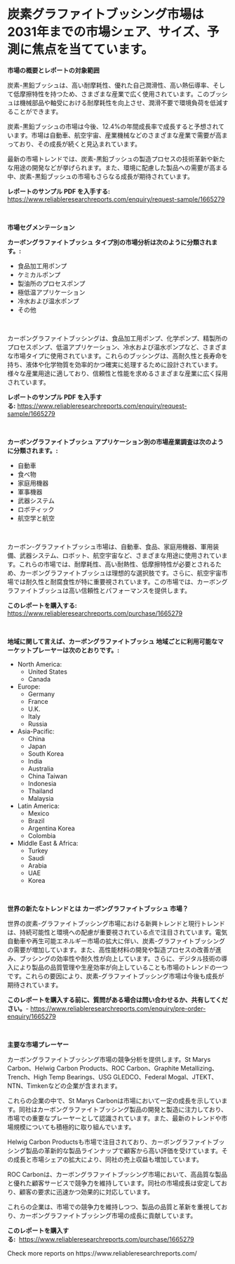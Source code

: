 <p><h1>炭素グラファイトブッシング市場は2031年までの市場シェア、サイズ、予測に焦点を当てています。</h1></p><p><strong>市場の概要とレポートの対象範囲</strong></p>
<p><p>炭素-黒鉛ブッシュは、高い耐摩耗性、優れた自己潤滑性、高い熱伝導率、そして低摩擦特性を持つため、さまざまな産業で広く使用されています。このブッシュは機械部品や軸受における耐摩耗性を向上させ、潤滑不要で環境負荷を低減することができます。</p><p>炭素-黒鉛ブッシュの市場は今後、12.4%の年間成長率で成長すると予想されています。市場は自動車、航空宇宙、産業機械などのさまざまな産業で需要が高まっており、その成長が続くと見込まれています。</p><p>最新の市場トレンドでは、炭素-黒鉛ブッシュの製造プロセスの技術革新や新たな用途の開発などが挙げられます。また、環境に配慮した製品への需要が高まる中、炭素-黒鉛ブッシュの市場もさらなる成長が期待されています。</p></p>
<p><strong>レポートのサンプル PDF を入手する:</strong> <a href="https://www.reliableresearchreports.com/enquiry/request-sample/1665279">https://www.reliableresearchreports.com/enquiry/request-sample/1665279</a></p>
<p>&nbsp;</p>
<p><strong>市場セグメンテーション</strong></p>
<p><strong>カーボングラファイトブッシュ タイプ別の市場分析は次のように分類されます。:</strong></p>
<p><ul><li>食品加工用ポンプ</li><li>ケミカルポンプ</li><li>製油所のプロセスポンプ</li><li>極低温アプリケーション</li><li>冷水および温水ポンプ</li><li>その他</li></ul></p>
<p>&nbsp;</p>
<p><p>カーボングラファイトブッシングは、食品加工用ポンプ、化学ポンプ、精製所のプロセスポンプ、低温アプリケーション、冷水および温水ポンプなど、さまざまな市場タイプに使用されています。これらのブッシングは、高耐久性と長寿命を持ち、液体や化学物質を効率的かつ確実に処理するために設計されています。様々な産業用途に適しており、信頼性と性能を求めるさまざまな産業に広く採用されています。</p></p>
<p><strong>レポートのサンプル PDF を入手する:</strong>&nbsp;<a href="https://www.reliableresearchreports.com/enquiry/request-sample/1665279">https://www.reliableresearchreports.com/enquiry/request-sample/1665279</a></p>
<p>&nbsp;</p>
<p><strong> カーボングラファイトブッシュ アプリケーション別の市場産業調査は次のように分類されます。:</strong></p>
<p><ul><li>自動車</li><li>食べ物</li><li>家庭用機器</li><li>軍事機器</li><li>武器システム</li><li>ロボティック</li><li>航空学と航空</li></ul></p>
<p>&nbsp;</p>
<p><p>カーボン-グラファイトブッシュ市場は、自動車、食品、家庭用機器、軍用装備、武器システム、ロボット、航空宇宙など、さまざまな用途に使用されています。これらの市場では、耐摩耗性、高い耐熱性、低摩擦特性が必要とされるため、カーボングラファイトブッシュは理想的な選択肢です。さらに、航空宇宙市場では耐久性と耐腐食性が特に重要視されています。この市場では、カーボングラファイトブッシュは高い信頼性とパフォーマンスを提供します。</p></p>
<p><strong>このレポートを購入する:</strong>&nbsp; <a href="https://www.reliableresearchreports.com/purchase/1665279">https://www.reliableresearchreports.com/purchase/1665279</a></p>
<p>&nbsp;</p>
<p><strong>地域に関して言えば、カーボングラファイトブッシュ 地域ごとに利用可能なマーケットプレーヤーは次のとおりです。:</strong></p>
<p><ul>
    <li>
        North America:
        <ul>
            <li>United States</li>
            <li>Canada</li>
        </ul>
    </li>
    <li>
        Europe:
        <ul>
            <li>Germany</li>
            <li>France</li>
            <li>U.K.</li>
            <li>Italy</li>
            <li>Russia</li>
        </ul>
    </li>
    <li>
        Asia-Pacific:
        <ul>
            <li>China</li>
            <li>Japan</li>
            <li>South Korea</li>
            <li>India</li>
            <li>Australia</li>
            <li>China Taiwan</li>
            <li>Indonesia</li>
            <li>Thailand</li>
            <li>Malaysia</li>
        </ul>
    </li>
    <li>
        Latin America:
        <ul>
            <li>Mexico</li>
            <li>Brazil</li>
            <li>Argentina Korea</li>
            <li>Colombia</li>
        </ul>
    </li>
    <li>
        Middle East & Africa:
        <ul>
            <li>Turkey</li>
            <li>Saudi</li>
            <li>Arabia</li>
            <li>UAE</li>
            <li>Korea</li>
        </ul>
    </li>
    </ul></p>
<p>&nbsp;</p>
<p><strong>世界の新たなトレンドとは カーボングラファイトブッシュ 市場？</strong></p>
<p><p>世界の炭素-グラファイトブッシング市場における新興トレンドと現行トレンドは、持続可能性と環境への配慮が重要視されている点で注目されています。電気自動車や再生可能エネルギー市場の拡大に伴い、炭素-グラファイトブッシングの需要が増加しています。また、高性能材料の開発や製造プロセスの改善が進み、ブッシングの効率性や耐久性が向上しています。さらに、デジタル技術の導入により製品の品質管理や生産効率が向上していることも市場のトレンドの一つです。これらの要因により、炭素-グラファイトブッシング市場は今後も成長が期待されています。</p></p>
<p><strong>このレポートを購入する前に、質問がある場合は問い合わせるか、共有してください。</strong>- <a href="https://www.reliableresearchreports.com/enquiry/pre-order-enquiry/1665279">https://www.reliableresearchreports.com/enquiry/pre-order-enquiry/1665279</a></p>
<p>&nbsp;</p>
<p><strong>主要な市場プレーヤー</strong></p>
<p><p>カーボングラファイトブッシング市場の競争分析を提供します。St Marys Carbon、Helwig Carbon Products、ROC Carbon、Graphite Metallizing、Trench、High Temp Bearings、USG GLEDCO、Federal Mogal、JTEKT、NTN、Timkenなどの企業が含まれます。</p><p>これらの企業の中で、St Marys Carbonは市場において一定の成長を示しています。同社はカーボングラファイトブッシング製品の開発と製造に注力しており、市場での重要なプレーヤーとして認識されています。また、最新のトレンドや市場規模についても積極的に取り組んでいます。</p><p>Helwig Carbon Productsも市場で注目されており、カーボングラファイトブッシング製品の革新的な製品ラインナップで顧客から高い評価を受けています。その成長と市場シェアの拡大により、同社の売上収益も増加しています。</p><p>ROC Carbonは、カーボングラファイトブッシング市場において、高品質な製品と優れた顧客サービスで競争力を維持しています。同社の市場成長は安定しており、顧客の要求に迅速かつ効果的に対応しています。</p><p>これらの企業は、市場での競争力を維持しつつ、製品の品質と革新を重視しており、カーボングラファイトブッシング市場の成長に貢献しています。</p></p>
<p><strong>このレポートを購入する:</strong>&nbsp;&nbsp;<a href="https://www.reliableresearchreports.com/purchase/1665279">https://www.reliableresearchreports.com/purchase/1665279</a></p>
<p>Check more reports on https://www.reliableresearchreports.com/</p>